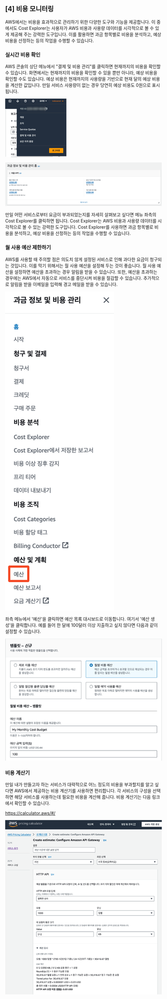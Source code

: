 ## [4] 비용 모니터링

AWS에서는 비용을 효과적으로 관리하기 위한 다양한 도구와 기능을
제공합니다. 이 중에서도 Cost Explorer는 사용자가 AWS 비용과 사용량
데이터를 시각적으로 볼 수 있게 제공해 주는 강력한 도구입니다. 이를
활용하면 과금 항목별로 비용을 분석하고, 예상 비용을 산정하는 등의 작업을
수행할 수 있습니다.

### 실시간 비용 확인

AWS 콘솔의 상단 메뉴에서 "결제 및 비용 관리"를 클릭하면 현재까지의
비용을 확인할 수 있습니다. 화면에서는 현재까지의 비용을 확인할 수 있을
뿐만 아니라, 예상 비용을 확인할 수도 있습니다. 예상 비용은 현재까지의
사용량을 기반으로 현재 달의 예상 비용을 계산한 값입니다. 만일 서비스
사용량이 없는 경우 당연히 예상 비용도 0원으로 표시됩니다.

![Alt text](media/image2.png)

![](media/image3.png)

만일 어떤 서비스로부터 요금이 부과되었는지를 자세히 살펴보고 싶다면 메뉴
좌측의 Cost Explorer를 클릭하면 됩니다. Cost Explorer는 AWS 비용과
사용량 데이터를 시각적으로 볼 수 있는 강력한 도구입니다. Cost Explorer를
사용하면 과금 항목별로 비용을 분석하고, 예상 비용을 산정하는 등의 작업을
수행할 수 있습니다.

### 월 사용 예산 제한하기

AWS를 사용할 때 주의할 점은 의도치 않게 설정된 서비스로 인해 과다한
요금이 청구되는 것입니다. 이를 막기 위해서는 월 사용 예산을 설정해 두는
것이 좋습니다. 월 사용 예산을 설정하면 예산을 초과하는 경우 알림을 받을
수 있습니다. 또한, 예산을 초과하는 경우에는 AWS에서 자동으로 서비스를
중단시켜 비용을 절감할 수 있습니다. 추가적으로 알림을 받을 이메일을
입력해 경고 메일을 받을 수 있습니다.

![](media/image4.png)

좌측 메뉴에서 '예산'을 클릭하면 예산 목록 대시보드로 이동합니다. 여기서
'예산 생성'을 클릭합니다. 예를 들어 한 달에 100달러 이상 지출하고 싶지
않다면 다음과 같이 설정할 수 있습니다.

![](media/image5.png)

### 비용 계산기

만일 내가 만들고자 하는 서비스가 대략적으로 어느 정도의 비용을
부과할지를 알고 싶다면 AWS에서 제공하는 비용 계산기를 사용하면
편리합니다. 각 서비스의 구성을 선택하면 해당 서비스를 사용하는데 필요한
비용을 계산해 줍니다. 비용 계산기는 다음 링크에서 확인할 수 있습니다.

https://calculator.aws/#/

![](media/image6.png)